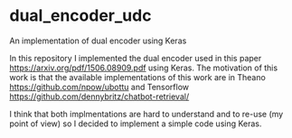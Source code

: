 # dual_encoder_udc
An implementation of dual encoder using Keras

In this repository I implemented the dual encoder used in this paper https://arxiv.org/pdf/1506.08909.pdf using Keras. The motivation of this work is that the available implementations of this work are in Theano https://github.com/npow/ubottu and Tensorflow https://github.com/dennybritz/chatbot-retrieval/ 

I think that both implmentations are hard to understand and to re-use (my point of view) so I decided to implement a simple code using Keras.
